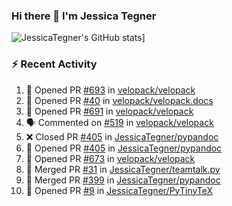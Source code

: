 ### Hi there 👋 I'm Jessica Tegner

![JessicaTegner's GitHub stats](https://github-readme-stats.vercel.app/api?username=jessicategner)]


### :zap: Recent Activity

<!--START_SECTION:activity-->
1. 💪 Opened PR [#693](https://github.com/velopack/velopack/pull/693) in [velopack/velopack](https://github.com/velopack/velopack)
2. 💪 Opened PR [#40](https://github.com/velopack/velopack.docs/pull/40) in [velopack/velopack.docs](https://github.com/velopack/velopack.docs)
3. 💪 Opened PR [#691](https://github.com/velopack/velopack/pull/691) in [velopack/velopack](https://github.com/velopack/velopack)
4. 🗣 Commented on [#519](https://github.com/velopack/velopack/issues/519#issuecomment-2990188029) in [velopack/velopack](https://github.com/velopack/velopack)
5. ❌ Closed PR [#405](https://github.com/JessicaTegner/pypandoc/pull/405) in [JessicaTegner/pypandoc](https://github.com/JessicaTegner/pypandoc)
6. 💪 Opened PR [#405](https://github.com/JessicaTegner/pypandoc/pull/405) in [JessicaTegner/pypandoc](https://github.com/JessicaTegner/pypandoc)
7. 💪 Opened PR [#673](https://github.com/velopack/velopack/pull/673) in [velopack/velopack](https://github.com/velopack/velopack)
8. 🎉 Merged PR [#31](https://github.com/JessicaTegner/teamtalk.py/pull/31) in [JessicaTegner/teamtalk.py](https://github.com/JessicaTegner/teamtalk.py)
9. 🎉 Merged PR [#399](https://github.com/JessicaTegner/pypandoc/pull/399) in [JessicaTegner/pypandoc](https://github.com/JessicaTegner/pypandoc)
10. 💪 Opened PR [#9](https://github.com/JessicaTegner/PyTinyTeX/pull/9) in [JessicaTegner/PyTinyTeX](https://github.com/JessicaTegner/PyTinyTeX)
<!--END_SECTION:activity-->
